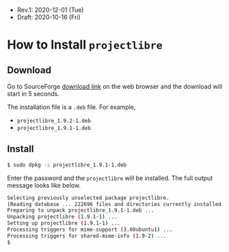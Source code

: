 

* Rev.1: 2020-12-01 (Tue)
* Draft: 2020-10-16 (Fri)

# How to Install `projectlibre`



## Download 

Go to SourceForge [download link](https://sourceforge.net/projects/projectlibre/files/latest/download) on the web browser and the download will start in 5 seconds.

The installation file is a `.deb` file. For example,

* `projectlibre_1.9.2-1.deb`
* `projectlibre_1.9.1-1.deb`

## Install

```bash
$ sudo dpkg -i projectlibre_1.9.1-1.deb
```

Enter the password and the `projectlibre` will be installed. The full output message looks like below.

```bash
Selecting previously unselected package projectlibre.
(Reading database ... 222696 files and directories currently installed.)
Preparing to unpack projectlibre_1.9.1-1.deb ...
Unpacking projectlibre (1.9.1-1) ...
Setting up projectlibre (1.9.1-1) ...
Processing triggers for mime-support (3.60ubuntu1) ...
Processing triggers for shared-mime-info (1.9-2) ...
$
```

